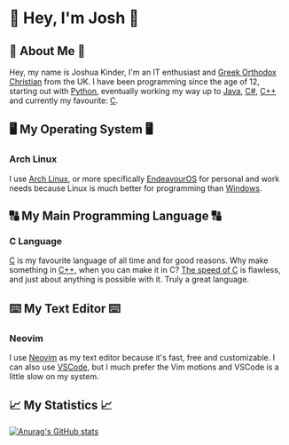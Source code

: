 # 👋 Hey, I'm Josh 👋

## 🧐 About Me 🧐

Hey, my name is Joshua Kinder, I'm an IT enthusiast and [Greek Orthodox Christian](https://en.wikipedia.org/wiki/Eastern_Orthodoxy) from the UK. I have been programming since the age of 12, starting out with [Python](https://en.wikipedia.org/wiki/Python_(programming_language)), eventually working my way up to [Java](https://en.wikipedia.org/wiki/Java_(programming_language)), [C#](https://en.wikipedia.org/wiki/C_Sharp_(programming_language)), [C++](https://en.wikipedia.org/wiki/C%2B%2B) and currently my favourite: [C](https://en.wikipedia.org/wiki/C_(programming_language)).

## 🖥️ My Operating System 🖥️

### Arch Linux

I use [Arch Linux](https://en.wikipedia.org/wiki/Arch_Linux), or more specifically [EndeavourOS](https://en.wikipedia.org/wiki/EndeavourOS) for personal and work needs because Linux is much better for programming than [Windows](https://en.wikipedia.org/wiki/Microsoft_Windows).

## 🔠 My Main Programming Language 🔠

### C Language

[C](https://en.wikipedia.org/wiki/C_(programming_language)) is my favourite language of all time and for good reasons. Why make something in [C++](https://en.wikipedia.org/wiki/C%2B%2B), when you can make it in C? [The speed of C](https://github.com/niklas-heer/speed-comparison) is flawless, and just about anything is possible with it. Truly a great language.

## ⌨️ My Text Editor ⌨️

### Neovim

I use [Neovim](https://neovim.io/) as my text editor because it's fast, free and customizable. I can also use [VSCode](https://en.wikipedia.org/wiki/Visual_Studio_Code), but I much prefer the Vim motions and VSCode is a little slow on my system.

## 📈 My Statistics 📈

[![Anurag's GitHub stats](https://github-readme-stats.vercel.app/api?username=joshjkk&show_icons=true&theme=radical)](https://github.com/anuraghazra/github-readme-stats)

